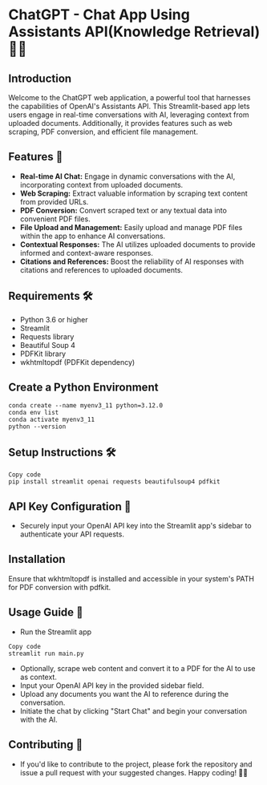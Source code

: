 
# ChatGPT - Chat App Using Assistants API(Knowledge Retrieval) 🤖💬

## Introduction
Welcome to the ChatGPT web application, a powerful tool that harnesses the capabilities of OpenAI's Assistants API. This Streamlit-based app lets users engage in real-time conversations with AI, leveraging context from uploaded documents. Additionally, it provides features such as web scraping, PDF conversion, and efficient file management.

## Features 🚀
* **Real-time AI Chat:** Engage in dynamic conversations with the AI, incorporating context from uploaded documents.
* **Web Scraping:** Extract valuable information by scraping text content from provided URLs.
* **PDF Conversion:** Convert scraped text or any textual data into convenient PDF files.
* **File Upload and Management:** Easily upload and manage PDF files within the app to enhance AI conversations.
* **Contextual Responses:** The AI utilizes uploaded documents to provide informed and context-aware responses.
* **Citations and References:** Boost the reliability of AI responses with citations and references to uploaded documents.

## Requirements 🛠️
* Python 3.6 or higher
* Streamlit
* Requests library
* Beautiful Soup 4
* PDFKit library
* wkhtmltopdf (PDFKit dependency)

## Create a Python Environment
```shell
conda create --name myenv3_11 python=3.12.0
conda env list
conda activate myenv3_11
python --version
```
## Setup Instructions 🛠️
```shell
Copy code
pip install streamlit openai requests beautifulsoup4 pdfkit
```
## API Key Configuration 🔑
* Securely input your OpenAI API key into the Streamlit app's sidebar to authenticate your API requests.

##  Installation
Ensure that wkhtmltopdf is installed and accessible in your system's PATH for PDF conversion with pdfkit.

## Usage Guide 📝
* Run the Streamlit app
```shell
Copy code
streamlit run main.py
```
* Optionally, scrape web content and convert it to a PDF for the AI to use as context.
* Input your OpenAI API key in the provided sidebar field.
* Upload any documents you want the AI to reference during the conversation.
* Initiate the chat by clicking "Start Chat" and begin your conversation with the AI.

## Contributing 🤝
* If you'd like to contribute to the project, please fork the repository and issue a pull request with your suggested changes. Happy coding! 🚀🎉


